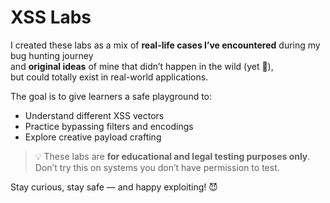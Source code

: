 # XSS Labs

I created these labs as a mix of **real-life cases I’ve encountered** during my bug hunting journey  
and **original ideas** of mine that didn’t happen in the wild (yet 👀),  
but could totally exist in real-world applications.

The goal is to give learners a safe playground to:
- Understand different XSS vectors
- Practice bypassing filters and encodings
- Explore creative payload crafting

> 💡 These labs are **for educational and legal testing purposes only**.  
> Don’t try this on systems you don’t have permission to test.

Stay curious, stay safe — and happy exploiting! 😈
